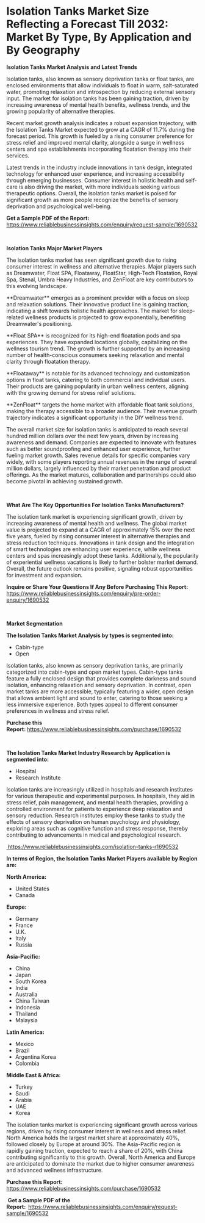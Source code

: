 <p><h1>Isolation Tanks Market Size Reflecting a Forecast Till 2032: Market By Type, By Application and By Geography</h1></p><p><strong>Isolation Tanks Market Analysis and Latest Trends</strong></p>
<p><p>Isolation tanks, also known as sensory deprivation tanks or float tanks, are enclosed environments that allow individuals to float in warm, salt-saturated water, promoting relaxation and introspection by reducing external sensory input. The market for isolation tanks has been gaining traction, driven by increasing awareness of mental health benefits, wellness trends, and the growing popularity of alternative therapies.</p><p>Recent market growth analysis indicates a robust expansion trajectory, with the Isolation Tanks Market expected to grow at a CAGR of 11.7% during the forecast period. This growth is fueled by a rising consumer preference for stress relief and improved mental clarity, alongside a surge in wellness centers and spa establishments incorporating floatation therapy into their services.</p><p>Latest trends in the industry include innovations in tank design, integrated technology for enhanced user experience, and increasing accessibility through emerging businesses. Consumer interest in holistic health and self-care is also driving the market, with more individuals seeking various therapeutic options. Overall, the isolation tanks market is poised for significant growth as more people recognize the benefits of sensory deprivation and psychological well-being.</p></p>
<p><strong>Get a Sample PDF of the Report:&nbsp;</strong> <a href="https://www.reliablebusinessinsights.com/enquiry/request-sample/1690532?utm_campaign=3197&utm_medium=2&utm_source=Github&utm_content=ia&utm_term=13042025&utm_id=isolation-tanks">https://www.reliablebusinessinsights.com/enquiry/request-sample/1690532</a></p>
<p>&nbsp;</p>
<p><strong>Isolation Tanks Major Market Players</strong></p>
<p><p>The isolation tanks market has seen significant growth due to rising consumer interest in wellness and alternative therapies. Major players such as Dreamwater, Float SPA, Floataway, FloatStar, High-Tech Floatation, Royal Spa, Stenal, Umbra Heavy Industries, and ZenFloat are key contributors to this evolving landscape.</p><p>**Dreamwater** emerges as a prominent provider with a focus on sleep and relaxation solutions. Their innovative product line is gaining traction, indicating a shift towards holistic health approaches. The market for sleep-related wellness products is projected to grow exponentially, benefiting Dreamwater's positioning.</p><p>**Float SPA** is recognized for its high-end floatation pods and spa experiences. They have expanded locations globally, capitalizing on the wellness tourism trend. The growth is further supported by an increasing number of health-conscious consumers seeking relaxation and mental clarity through floatation therapy.</p><p>**Floataway** is notable for its advanced technology and customization options in float tanks, catering to both commercial and individual users. Their products are gaining popularity in urban wellness centers, aligning with the growing demand for stress relief solutions.</p><p>**ZenFloat** targets the home market with affordable float tank solutions, making the therapy accessible to a broader audience. Their revenue growth trajectory indicates a significant opportunity in the DIY wellness trend.</p><p>The overall market size for isolation tanks is anticipated to reach several hundred million dollars over the next few years, driven by increasing awareness and demand. Companies are expected to innovate with features such as better soundproofing and enhanced user experience, further fueling market growth. Sales revenue details for specific companies vary widely, with some players reporting annual revenues in the range of several million dollars, largely influenced by their market penetration and product offerings. As the market matures, collaboration and partnerships could also become pivotal in achieving sustained growth.</p></p>
<p>&nbsp;</p>
<p><strong>What Are The Key Opportunities For Isolation Tanks Manufacturers?</strong></p>
<p><p>The isolation tank market is experiencing significant growth, driven by increasing awareness of mental health and wellness. The global market value is projected to expand at a CAGR of approximately 15% over the next five years, fueled by rising consumer interest in alternative therapies and stress reduction techniques. Innovations in tank design and the integration of smart technologies are enhancing user experience, while wellness centers and spas increasingly adopt these tanks. Additionally, the popularity of experiential wellness vacations is likely to further bolster market demand. Overall, the future outlook remains positive, signaling robust opportunities for investment and expansion.</p></p>
<p><strong>Inquire or Share Your Questions If Any Before Purchasing This Report:</strong> <a href="https://www.reliablebusinessinsights.com/enquiry/pre-order-enquiry/1690532?utm_campaign=3197&utm_medium=2&utm_source=Github&utm_content=ia&utm_term=13042025&utm_id=isolation-tanks">https://www.reliablebusinessinsights.com/enquiry/pre-order-enquiry/1690532</a></p>
<p>&nbsp;</p>
<p><strong>Market Segmentation</strong></p>
<p><strong>The Isolation Tanks Market Analysis by types is segmented into:</strong></p>
<p><ul><li>Cabin-type</li><li>Open</li></ul></p>
<p><p>Isolation tanks, also known as sensory deprivation tanks, are primarily categorized into cabin-type and open market types. Cabin-type tanks feature a fully enclosed design that provides complete darkness and sound isolation, enhancing relaxation and sensory deprivation. In contrast, open market tanks are more accessible, typically featuring a wider, open design that allows ambient light and sound to enter, catering to those seeking a less immersive experience. Both types appeal to different consumer preferences in wellness and stress relief.</p></p>
<p><strong>Purchase this Report:&nbsp;</strong><a href="https://www.reliablebusinessinsights.com/purchase/1690532?utm_campaign=3197&utm_medium=2&utm_source=Github&utm_content=ia&utm_term=13042025&utm_id=isolation-tanks">https://www.reliablebusinessinsights.com/purchase/1690532</a></p>
<p>&nbsp;</p>
<p><strong>The Isolation Tanks Market Industry Research by Application is segmented into:</strong></p>
<p><ul><li>Hospital</li><li>Research Institute</li></ul></p>
<p><p>Isolation tanks are increasingly utilized in hospitals and research institutes for various therapeutic and experimental purposes. In hospitals, they aid in stress relief, pain management, and mental health therapies, providing a controlled environment for patients to experience deep relaxation and sensory reduction. Research institutes employ these tanks to study the effects of sensory deprivation on human psychology and physiology, exploring areas such as cognitive function and stress response, thereby contributing to advancements in medical and psychological research.</p></p>
<p><a href="https://www.reliablebusinessinsights.com/isolation-tanks-r1690532?utm_campaign=3197&utm_medium=2&utm_source=Github&utm_content=ia&utm_term=13042025&utm_id=isolation-tanks">&nbsp;https://www.reliablebusinessinsights.com/isolation-tanks-r1690532</a></p>
<p><strong>In terms of Region, the Isolation Tanks Market Players available by Region are:</strong></p>
<p>
    <p> <strong> North America: </strong>
        <ul>
            <li>United States</li>
            <li>Canada</li>
        </ul>
        </p> 
    <p> <strong> Europe: </strong>
        <ul>
            <li>Germany</li>
            <li>France</li>
            <li>U.K.</li>
            <li>Italy</li>
            <li>Russia</li>
        </ul>
        </p> 
    <p> <strong> Asia-Pacific: </strong>
        <ul>
            <li>China</li>
            <li>Japan</li>
            <li>South Korea</li>
            <li>India</li>
            <li>Australia</li>
            <li>China Taiwan</li>
            <li>Indonesia</li>
            <li>Thailand</li>
            <li>Malaysia</li>
        </ul>
        </p> 
    <p> <strong> Latin America: </strong>
        <ul>
            <li>Mexico</li>
            <li>Brazil</li>
            <li>Argentina Korea</li>
            <li>Colombia</li>
        </ul>
        </p> 
    <p> <strong> Middle East & Africa: </strong>
        <ul>
            <li>Turkey</li>
            <li>Saudi</li>
            <li>Arabia</li>
            <li>UAE</li>
            <li>Korea</li>
        </ul>
    </p>
    </p>
<p><p>The isolation tanks market is experiencing significant growth across various regions, driven by rising consumer interest in wellness and stress relief. North America holds the largest market share at approximately 40%, followed closely by Europe at around 30%. The Asia-Pacific region is rapidly gaining traction, expected to reach a share of 20%, with China contributing significantly to this growth. Overall, North America and Europe are anticipated to dominate the market due to higher consumer awareness and advanced wellness infrastructure.</p></p>
<p><strong>Purchase this Report: </strong><a href="https://www.reliablebusinessinsights.com/purchase/1690532?utm_campaign=3197&utm_medium=2&utm_source=Github&utm_content=ia&utm_term=13042025&utm_id=isolation-tanks">https://www.reliablebusinessinsights.com/purchase/1690532</a></p>
<p>&nbsp;<strong>Get a Sample PDF of the Report:&nbsp;&nbsp;</strong><a href="https://www.reliablebusinessinsights.com/enquiry/request-sample/1690532?utm_campaign=3197&utm_medium=2&utm_source=Github&utm_content=ia&utm_term=13042025&utm_id=isolation-tanks">https://www.reliablebusinessinsights.com/enquiry/request-sample/1690532</a></p>
<p><strong></strong></p>
<p><p></p><p></p><p></p></p>